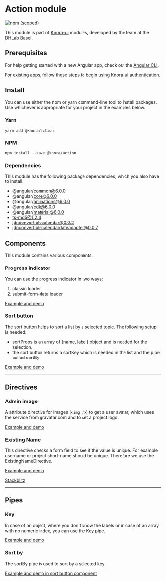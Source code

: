 # Action module
[![npm (scoped)](https://img.shields.io/npm/v/@knora/action.svg)](https://www.npmjs.com/package/@knora/action)

This module is part of [Knora-ui](https://github.com/dhlab-basel/Knora-ui) modules, developed by the team at the [DHLab Basel](http://dhlab.unibas.ch).

## Prerequisites
For help getting started with a new Angular app, check out the [Angular CLI](https://cli.angular.io/).

For existing apps, follow these steps to begin using Knora-ui authentication.

## Install
You can use either the npm or yarn command-line tool to install packages. Use whichever is appropriate for your project in the examples below.

### Yarn

`yarn add @knora/action`

### NPM
`npm install --save @knora/action`


### Dependencies
This module has the following package dependencies, which you also have to install.
 - @angular/common@6.0.0
 - @angular/core@6.0.0
 - @angular/animations@6.0.0
 - @angular/cdk@6.0.0
 - @angular/material@6.0.0
 - ts-md5@1.2.4
 - jdnconvertiblecalendar@0.0.2
 - jdnconvertiblecalendardateadapter@0.0.7
 

## Components
This module contains various components:

### Progress indicator

You can use the progress indicator in two ways:

1. classic loader
2. submit-form-data loader 

[Example and demo](https://dhlab-basel.github.io/Knora-ui/modules/action/progress-indicator)


### Sort button

The sort button helps to sort a list by a selected topic. The following setup is needed:

- sortProps is an array of {name, label} object and is needed for the selection.
- the sort button returns a sortKey which is needed in the list and the pipe called sortBy

[Example and demo](https://dhlab-basel.github.io/Knora-ui/modules/action/sort-button)


---


## Directives

### Admin image
A attribute directive for images (`<img />`) to get a user avatar, which uses the service from gravatar.com and to set a project logo. 

[Example and demo](https://dhlab-basel.github.io/Knora-ui/modules/action/admin-image)


### Existing Name
This directive checks a form field to see if the value is unique. For example username or project short-name should be unique. Therefore we use the ExistingNameDirective.

[Example and demo](https://dhlab-basel.github.io/Knora-ui/modules/action/existing-name)

[Stackblitz](https://stackblitz.com/edit/knora-existing-name?file=src%2Fapp%2Fapp.component.ts)


---


## Pipes

### Key
In case of an object, where you don't know the labels or in case of an array with no numeric index, you can use the Key pipe. 

[Example and demo](https://dhlab-basel.github.io/Knora-ui/modules/action/key)


### Sort by
The sortBy pipe is used to sort by a selected key. 

[Example and demo in sort button component](https://dhlab-basel.github.io/Knora-ui/modules/action/sort-button)